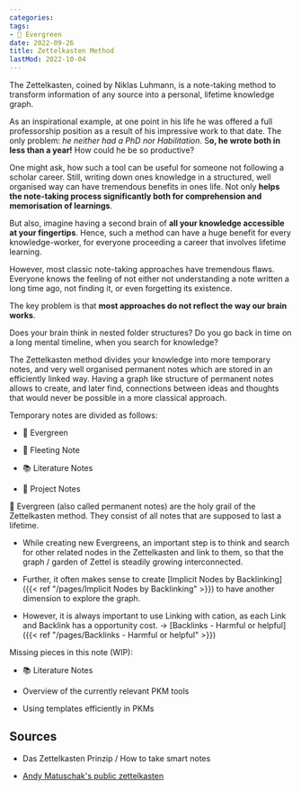 ```yaml
---
categories:
tags:
- 🌳 Evergreen
date: 2022-09-26
title: Zettelkasten Method
lastMod: 2022-10-04
---
```

The Zettelkasten, coined by Niklas Luhmann, is a note-taking method to transform information of any source into a personal, lifetime knowledge graph.

As an inspirational example, at one point in his life he was offered a full professorship position as a result of his impressive work to that date. The only problem: *he neither had a PhD nor Habilitation*. S**o, he wrote both in less than a year!** How could he be so productive?

One might ask, how such a tool can be useful for someone not following a scholar career. Still, writing down ones knowledge in a structured, well organised way can have tremendous benefits in ones life. Not only **helps the note-taking process significantly both for comprehension and memorisation of learnings**.

But also, imagine having a second brain of **all your knowledge accessible at your fingertips**. Hence, such a method can have a huge benefit for every knowledge-worker, for everyone proceeding a career that involves lifetime learning.

However, most classic note-taking approaches have tremendous flaws. Everyone knows the feeling of not either not understanding a note written a long time ago, not finding it, or even forgetting its existence.

The key problem is that **most approaches do not reflect the way our brain works**.

Does your brain think in nested folder structures?
Do you go back in time on a long mental timeline, when you search for knowledge?

The Zettelkasten method divides your knowledge into more temporary notes, and very well organised permanent notes which are stored in an efficiently linked way. Having a graph like structure of permanent notes allows to create, and later find, connections between ideas and thoughts that would never be possible in a more classical approach.

Temporary notes are divided as follows:

  + 🌳 Evergreen

  + 💭 Fleeting Note

  + 📚 Literature Notes

  + 💪 Project Notes

🌳 Evergreen (also called permanent notes) are the holy grail of the Zettelkasten method. They consist of all notes that are supposed to last a lifetime.

  + While creating new Evergreens, an important step is to think and search for other related nodes in the Zettelkasten and link to them, so that the graph / garden of Zettel is steadily growing interconnected.

  + Further, it often makes sense to create [Implicit Nodes by Backlinking]({{< ref "/pages/Implicit Nodes by Backlinking" >}}) to have another dimension to explore the graph.

  + However, it is always important to use Linking with cation, as each Link and Backlink has a opportunity cost. -> [Backlinks -  Harmful or helpful]({{< ref "/pages/Backlinks -  Harmful or helpful" >}})

Missing pieces in this note (WIP):

  + 📚 Literature Notes

  + Overview of the currently relevant PKM tools

  + Using templates efficiently in PKMs

## Sources

  + Das Zettelkasten Prinzip / How to take smart notes

  + [Andy Matuschak's public zettelkasten](https://notes.andymatuschak.org/Evergreen_notes)
